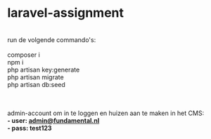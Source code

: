 # laravel-assignment

<br/>
run de volgende commando's:
<br/>
<br/>
	composer i
<br/>
	npm i
<br/>
	php artisan key:generate
<br/>
	php artisan migrate
<br/>
	php artisan db:seed

<br/>
<br/>
<br/>

admin-account om in te loggen en huizen aan te maken in het CMS:
<br/>
	**- user: admin@fundamental.nl**
<br/>
	**- pass: test123**
<br/>
<br/>